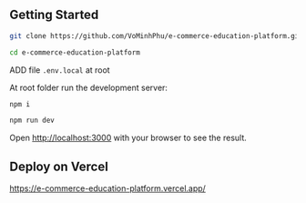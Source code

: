 ## Getting Started

```bash
git clone https://github.com/VoMinhPhu/e-commerce-education-platform.git

cd e-commerce-education-platform
```

ADD file ```.env.local``` at root

At root folder run the development server:

```bash
npm i

npm run dev
```

Open [http://localhost:3000](http://localhost:3000) with your browser to see the result.

## Deploy on Vercel

https://e-commerce-education-platform.vercel.app/
